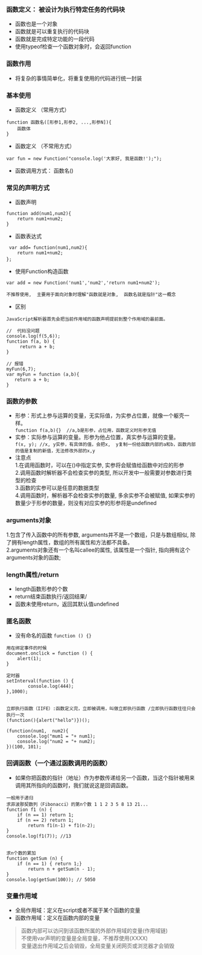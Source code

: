 ### 函数定义： 被设计为执行特定任务的代码块  
+ 函数也是一个对象
+ 函数就是可以重复执行的代码块
+ 函数就是完成特定功能的一段代码
+ 使用typeof检查一个函数对象时，会返回function


### 函数作用
+ 将复杂的事情简单化，将重复使用的代码进行统一封装


### 基本使用
+ 函数定义  （常用方式）
```
function 函数名([形参1,形参2, ...,形参N]){
    函数体
}
```
+ 函数定义 （不常用方式）
```
var fun = new Function("console.log('大家好, 我是函数!');");
```
+ 函数调用方式： 函数名()


### 常见的声明方式
+ 函数声明
```
function add(num1,num2){
    return num1+num2;
}
```
+ 函数表达式
```
 var add= function(num1,num2){
    return num1+num2;
};　
```
+ 使用Function构造函数
```
var add = new Function('num1','num2','return num1+num2');  

不推荐使用,  主要用于面向对象时理解"函数就是对象,  函数名就是指针"这一概念
```
+ 区别
```
JavaScript解析器首先会把当前作用域的函数声明提前到整个作用域的最前面。

//  代码没问题  
console.log(f(5,6));
function f(a, b) {
     return a + b;
}

// 报错
myFun(6,7);
var myFun = function (a,b){
   return a + b;
}
```

### 函数的参数
+ 形参：形式上参与运算的变量，无实际值，为实参占位置，就像一个躯壳一样。  
` function f(a,b){}  //a,b是形参，占位用，函数定义时形参无值 `  
+ 实参：实际参与运算的变量。形参为他占位置，真实参与运算的变量。  
`f(x, y); //x, y实参，有具体的值，会把x,  y复制一份给函数内部的a和b，函数内部的值是复制的新值，无法修改外部的x,y`
+ 注意点  
1.在调用函数时，可以在()中指定实参,  实参将会赋值给函数中对应的形参  
2.调用函数时解析器不会检查实参的类型,   所以开发中一般需要对参数进行类型的检查  
3.函数的实参可以是任意的数据类型  
4.调用函数时，解析器不会检查实参的数量, 多余实参不会被赋值,  如果实参的数量少于形参的数量，则没有对应实参的形参将是undefined

### arguments对象
1.包含了传入函数中的所有参数,  arguments并不是一个数组，只是与数组相似,  除了拥有length属性，数组的所有属性和方法都不具备。  
2.arguments对象还有一个名叫callee的属性,  该属性是一个指针,  指向拥有这个arguments对象的函数;  

### length属性/return
+ length函数形参的个数
+ return结束函数执行/返回结果/
+ 函数未使用return，返回其默认值undefined

### 匿名函数
+ 没有命名的函数 `function () {}`
```
用在绑定事件的时候
document.onclick = function () {
    alert(1);
}

定时器
setInterval(function () {
        console.log(444);
},1000);


立即执行函数（IIFE）:函数定义完，立即被调用，叫做立即执行函数 /立即执行函数往往只会执行一次
(function(){alert("hello")})();

(function(num1,  num2){
	console.log("mum1 = "+ num1);
	console.log("num2 = "+ num2);
})(100, 101);

```

### 回调函数（一个通过函数调用的函数）
+ 如果你把函数的指针（地址）作为参数传递给另一个函数，当这个指针被用来调用其所指向的函数时，我们就说这是回调函数。
```
一般用于递归
求菲波那契数列（Fibonacci）的第n个数 1 1 2 3 5 8 13 21...
function f1 (n) {
    if (n == 1) return 1;
    if (n == 2) return 1;
        return f1(n-1) + f1(n-2);
}
console.log(f1(7)); //13


求n个数的累加
function getSum (n) {
    if (n == 1) { return 1;}
        return n + getSum(n - 1);
}
console.log(getSum(100)); // 5050
```

### 变量作用域
 - 全局作用域：定义在script或者不属于某个函数的变量
 - 函数作用域：定义在函数内部的变量
 > 函数内部可以访问到该函数所属的外部作用域的变量(作用域链)  
 > 不使用var声明的变量是全局变量，不推荐使用(XXXX)  
 > 变量退出作用域之后会销毁，全局变量关闭网页或浏览器才会销毁

 
